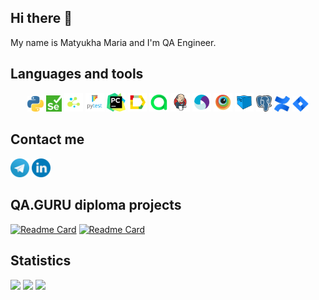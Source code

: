 ## Hi there 👋
My name is Matyukha Maria and I'm QA Engineer.

## Languages and tools
<p align="center">
<img width="5%"  title="Python" src="images/python.png"/>
<img width="5%"  title="Selenium" src="images/selenium.png"/>
<img width="6%"  title="Selene" src="images/selene.png"/>
<img width="6%"  title="Pytest" src="images/pytest.png"/>
<img width="6%"  title="Pycharm" src="images/pycharm.png"/>
<img width="6%"  title="Allure Report" src="images/allure.svg"/>
<img width="6%"  title="AllureTestOps" src="images/AllureTestOps.png"/>
<img width="6%"  title="Jenkins" src="images/jenkins.svg"/>
<img width="6%"  title="Appium" src="images/appium.svg"/>
<img width="6%"  title="Browserstack" src="images/browserstack.svg"/>
<img width="6%"  title="Selenoid" src="images/Selenoid.svg"/>
<img width="5%"  title="PostgreSQL" src="images/Postgresql.png"/>
<img width="5%"  title="Confluence" src="images/confluence.jpg"/>
<img width="5%"  title="Jira" src="images/jira.png"/>
</p>

## Contact me
<a href="https://t.me/matyuha_m"><img width="6%" alt="Telegram" title="Telegram" src="images/telegram.png"/></a>
<a href="https://www.linkedin.com/in/maria-matyukha-815859131/"><img width="6%" alt="LinkedIn" title="LinkedIn" src="images/linkedin.png"/></a>

## QA.GURU diploma projects

[![Readme Card](https://github-readme-stats.vercel.app/api/pin/?username=MatyukhaQA&repo=delikateska-ui-test-project&theme=github&border_color=2b2b2a)](https://github.com/MatyukhaQA/delikateska-ui-test-project)
[![Readme Card](https://github-readme-stats.vercel.app/api/pin/?username=MatyukhaQA&repo=hh-mobile-test-project&theme=github&border_color=2b2b2a)](https://github.com/MatyukhaQA/hh-mobile-test-project)


## Statistics
![](http://github-profile-summary-cards.vercel.app/api/cards/stats?username=MatyukhaQA&theme=github)
![](http://github-profile-summary-cards.vercel.app/api/cards/productive-time?username=MatyukhaQA&theme=github&utcOffset=3)
![](https://github-profile-summary-cards.vercel.app/api/cards/profile-details?username=MatyukhaQA&theme=github)
